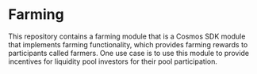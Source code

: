 # Farming

This repository contains a farming module that is a Cosmos SDK module that implements farming functionality, which provides farming rewards to participants called farmers. One use case is to use this module to provide incentives for liquidity pool investors for their pool participation. 